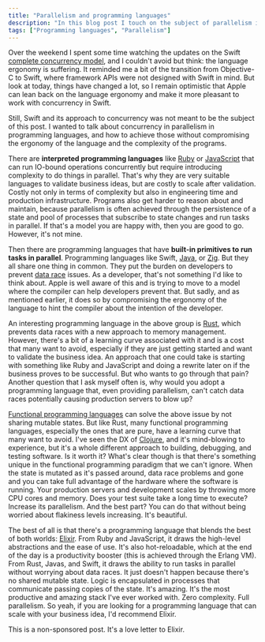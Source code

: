 ```yaml
---
title: "Parallelism and programming languages"
description: "In this blog post I touch on the subject of parallelism in programming languages and how to achieve it without compromising the ergonomy of the language and the complexity of the programs."
tags: ["Programming languages", "Parallelism"]
---
```


Over the weekend I spent some time watching the updates on the Swift [complete concurrency model](https://www.swift.org/documentation/concurrency/), and I couldn't avoid but think: the language ergonomy is suffering.
It reminded me a bit of the transition from Objective-C to Swift, where framework APIs were not designed with Swift in mind.
But look at today, things have changed a lot, so I remain optimistic that Apple can lean back on the language ergonomy and make it more pleasant to work with concurrency in Swift.

Still, Swift and its approach to concurrency was not meant to be the subject of this post.
I wanted to talk about concurrency in parallelism in programming languages, and how to achieve those without compromising the ergonomy of the language and the complexity of the programs.

There are **interpreted programming languages** like [Ruby](https://www.ruby-lang.org/en/) or [JavaScript](https://developer.mozilla.org/en-US/docs/Web/JavaScript) that can run IO-bound operations concurrently but require introducing complexity to do things in parallel. That's why they are very suitable languages to validate business ideas, but are costly to scale after validation. Costly not only in terms of complexity but also in engineering time and production infrastructure. Programs also get harder to reason about and maintain, because parallelism is often achieved through the persistence of a state and pool of processes that subscribe to state changes and run tasks in parallel.
If that's a model you are happy with, then you are good to go.
However, it's not mine.

Then there are programming languages that have **built-in primitives to run tasks in parallel**.
Programming languages like Swift, [Java](https://en.wikipedia.org/wiki/Java_(programming_language)), or [Zig](https://ziglang.org/).
But they all share one thing in common.
They put the burden on developers to prevent [data race](https://en.wiktionary.org/wiki/data_race) issues.
As a developer, that's not something I'd like to think about.
Apple is well aware of this and is trying to move to a model where the compiler can help developers prevent that.
But sadly, and as mentioned earlier, it does so by compromising the ergonomy of the language to hint the compiler about the intention of the developer.

An interesting programming language in the above group is [Rust](https://www.rust-lang.org/),
which prevents data races with a new approach to memory management.
However, there's a bit of a learning curve associated with it and is a cost that many want to avoid, especially if they are just getting started and want to validate the business idea.
An approach that one could take is starting with something like Ruby and JavaScript and doing a rewrite later on if the business proves to be successful.
But who wants to go through that pain?
Another question that I ask myself often is,
why would you adopt a programming language that,
even providing parallelism,
can't catch data races potentially causing production servers to blow up?

[Functional programming languages](https://en.wikipedia.org/wiki/Functional_programming#:~:text=Functional%20programming%20has%20historically%20been,OCaml%2C%20Haskell%2C%20and%20F%23.) can solve the above issue by not sharing mutable states.
But like Rust,
many functional programming languages, especially the ones that are pure,
have a learning curve that many want to avoid.
I've seen the DX of [Clojure](https://clojure.org/),
and it's mind-blowing to experience,
but it's a whole different approach to building, debugging, and testing software.
Is it worth it?
What's clear though is that there's something unique in the functional programming paradigm that we can't ignore.
When the state is mutated as it's passed around,
data race problems and gone and you can take full advantage of the hardware where the software is running.
Your production servers and development scales by throwing more CPU cores and memory.
Does your test suite take a long time to execute? Increase its parallelism.
And the best part? You can do that without being worried about flakiness levels increasing.
It's beautiful.

The best of all is that there's a programming language that blends
the best of both worlds: [Elixir](https://elixir-lang.org/).
From Ruby and JavaScript, it draws the high-level abstractions and the ease of use.
It's also hot-reloadable, which at the end of the day is a productivity booster (this is achieved through the Erlang VM).
From Rust, Javas, and Swift, it draws the ability to run tasks in parallel without worrying about data races.
It just doesn't happen because there's no shared mutable state.
Logic is encapsulated in processes that communicate passing copies of the state.
It's amazing.
It's the most productive and amazing stack I've ever worked with.
Zero complexity.
Full parallelism.
So yeah, if you are looking for a programming language that can scale with your business idea,
I'd recommend Elixir.

This is a non-sponsored post.
It's a love letter to Elixir.
